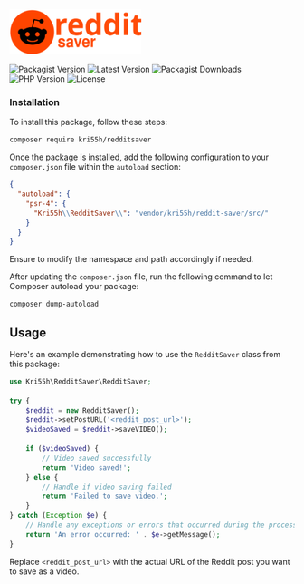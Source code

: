 <img src="assets/logo.svg?v1.3" alt="Reddit Saver" height="80">

![Packagist Version](https://img.shields.io/packagist/v/kri55h/reddit-saver.svg)
![Latest Version](https://img.shields.io/github/v/release/kri55h/reddit-saver)
![Packagist Downloads](https://img.shields.io/packagist/dt/kri55h/reddit-saver)
![PHP Version](https://img.shields.io/badge/PHP-^8.0-mediumslateblue)
![License](https://img.shields.io/github/license/kri55h/reddit-saver)


### Installation

To install this package, follow these steps:
```bash
composer require kri55h/redditsaver
```

Once the package is installed, add the following configuration to your `composer.json` file within the `autoload` section:

```json
{
  "autoload": {
    "psr-4": {
      "Kri55h\\RedditSaver\\": "vendor/kri55h/reddit-saver/src/"
    }
  }
} 
```

Ensure to modify the namespace and path accordingly if needed.

After updating the `composer.json` file, run the following command to let Composer autoload your package:
```bash
composer dump-autoload
```
## Usage
Here's an example demonstrating how to use the `RedditSaver` class from this package:
```php
use Kri55h\RedditSaver\RedditSaver;

try {
    $reddit = new RedditSaver();
    $reddit->setPostURL('<reddit_post_url>');
    $videoSaved = $reddit->saveVIDEO();

    if ($videoSaved) {
        // Video saved successfully
        return 'Video saved!';
    } else {
        // Handle if video saving failed
        return 'Failed to save video.';
    }
} catch (Exception $e) {
    // Handle any exceptions or errors that occurred during the process
    return 'An error occurred: ' . $e->getMessage();
}
```
Replace `<reddit_post_url>` with the actual URL of the Reddit post you want to save as a video.
